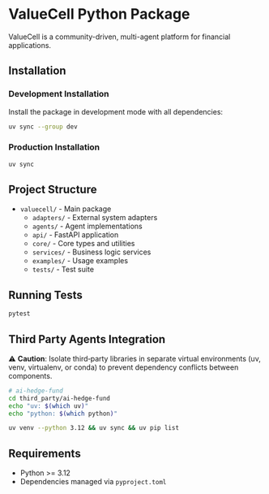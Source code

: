 # ValueCell Python Package

ValueCell is a community-driven, multi-agent platform for financial applications.

## Installation

### Development Installation

Install the package in development mode with all dependencies:

```bash
uv sync --group dev
```

### Production Installation

```bash
uv sync
```

## Project Structure

- `valuecell/` - Main package
  - `adapters/` - External system adapters
  - `agents/` - Agent implementations
  - `api/` - FastAPI application
  - `core/` - Core types and utilities
  - `services/` - Business logic services
  - `examples/` - Usage examples
  - `tests/` - Test suite

## Running Tests

```bash
pytest
```

## Third Party Agents Integration

⚠️ **Caution**: Isolate third‑party libraries in separate virtual environments (uv, venv, virtualenv, or conda) to prevent dependency conflicts between components.

```bash
# ai-hedge-fund
cd third_party/ai-hedge-fund
echo "uv: $(which uv)"
echo "python: $(which python)"

uv venv --python 3.12 && uv sync && uv pip list
```

## Requirements

- Python >= 3.12
- Dependencies managed via `pyproject.toml`
